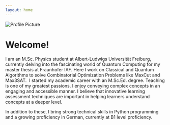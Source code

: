 ```yaml
---
layout: home
---
```


![Profile Picture](assets/images/dp-2021_edited.avif)
# Welcome!

I am an M.Sc. Physics student at Albert-Ludwigs Universität Freiburg, currently delving into the fascinating world of Quantum Computing for my master thesis at Fraunhofer IAF. Here I work on Classical and Quantum Algorithms to solve Combinatorial Optimization Problems like MaxCut and Max3SAT.
​
I started my academic career with an M.Sc.Ed. degree. Teaching is one of my greatest passions. I enjoy conveying complex concepts in an engaging and accessible manner. I believe that innovative learning assessment techniques are important in helping learners understand concepts at a deeper level.

In addition to these, I bring strong technical skills in Python programming and a growing proficiency in German, currently at B1 level proficiency. 
